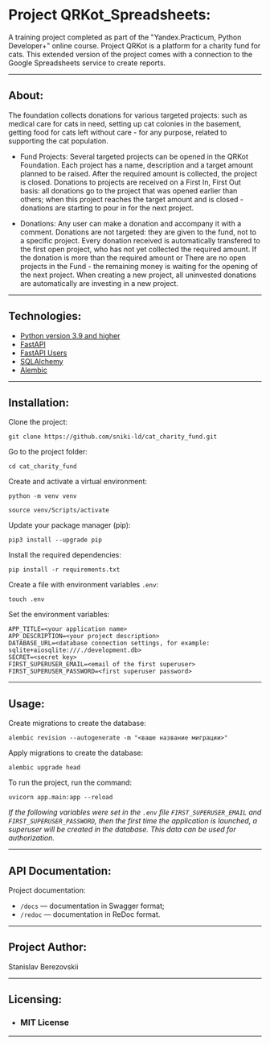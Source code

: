 # Project QRKot_Spreadsheets:
A training project completed as part of the "Yandex.Practicum, Python Developer+" online course.
Project QRKot is a platform for a charity fund for cats. This extended version of the project
comes with a connection to the Google Spreadsheets service to create reports.
___

## About:
The foundation collects donations for various targeted projects: such as medical care for cats in need,
setting up cat colonies in the basement, getting food for cats left without care - for any purpose,
related to supporting the cat population.

- Fund Projects:
Several targeted projects can be opened in the QRKot Foundation.
Each project has a name, description and a target amount planned to be raised.
After the required amount is collected, the project is closed.
Donations to projects are received on a First In, First Out basis:
all donations go to the project that was opened earlier than others;
when this project reaches the target amount and is closed -
donations are starting to pour in for the next project.

- Donations:
Any user can make a donation and accompany it with a comment.
Donations are not targeted: they are given to the fund, not to a specific project.
Every donation received is automatically transfered to the first open project,
who has not yet collected the required amount. If the donation is more than the required amount or
There are no open projects in the Fund - the remaining money is waiting for the opening of the next project.
When creating a new project, all uninvested donations are automatically
are investing in a new project.
___

## Technologies:
* [Python version 3.9 and higher](https://www.python.org/downloads/)
* [FastAPI](https://fastapi.tiangolo.com/)
* [FastAPI Users](https://fastapi-users.github.io/fastapi-users/10.1/)
* [SQLAlchemy](https://www.sqlalchemy.org/)
* [Alembic](https://alembic.sqlalchemy.org/en/latest/index.html)
___

## Installation:
Clone the project:
   ```
   git clone https://github.com/sniki-ld/cat_charity_fund.git
   ```
Go to the project folder:
   ```
   cd cat_charity_fund
   ```
Create and activate a virtual environment:
   ```
   python -m venv venv
   ```
   ```
   source venv/Scripts/activate
   ```
Update your package manager (pip):
   ```
   pip3 install --upgrade pip
   ```
Install the required dependencies:
   ```
   pip install -r requirements.txt
   ```
Create a file with environment variables `.env`:
   ```
   touch .env
   ```
Set the environment variables:
   ```
   APP_TITLE=<your application name>
   APP_DESCRIPTION=<your project description>
   DATABASE_URL=<database connection settings, for example: sqlite+aiosqlite:///./development.db>
   SECRET=<secret key>
   FIRST_SUPERUSER_EMAIL=<email of the first superuser>
   FIRST_SUPERUSER_PASSWORD=<first superuser password>
   ```
___

## Usage:
Create migrations to create the database:
  ```
  alembic revision --autogenerate -m "<ваше название миграции>"
  ```
Apply migrations to create the database:
  ```
  alembic upgrade head
  ```
To run the project, run the command:
  ```
  uvicorn app.main:app --reload
  ```

_If the following variables were set in the `.env` file
`FIRST_SUPERUSER_EMAIL` and `FIRST_SUPERUSER_PASSWORD`,
then the first time the application is launched, a superuser will be created in the database.
This data can be used for authorization._
___

## API Documentation:
Project documentation:
 - `/docs` — documentation in Swagger format;
 - `/redoc` — documentation in ReDoc format.
___

## Project Author:
Stanislav Berezovskii
___

## Licensing:
- ### **MIT License**
___

